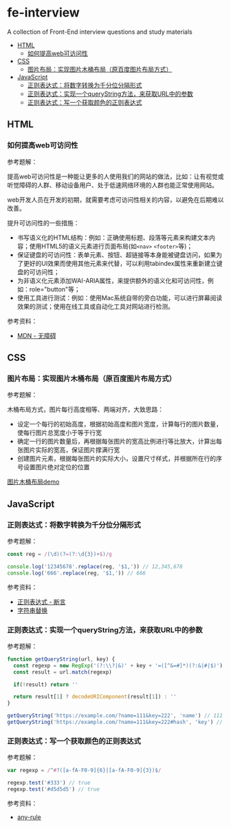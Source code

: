 # fe-interview
A collection of Front-End interview questions and study materials

* [HTML](#html)
  * [如何提高web可访问性](#如何提高web可访问性)
* [CSS](#css)
  * [图片布局：实现图片木桶布局（原百度图片布局方式）](#图片布局实现图片木桶布局原百度图片布局方式)
* [JavaScript](#javascript)
  * [正则表达式：将数字转换为千分位分隔形式](#正则表达式将数字转换为千分位分隔形式)
  * [正则表达式：实现一个queryString方法，来获取URL中的参数](#正则表达式实现一个querystring方法来获取url中的参数)
  * [正则表达式：写一个获取颜色的正则表达式](#正则表达式写一个获取颜色的正则表达式)
## HTML
### 如何提高web可访问性
参考题解：  

提高web可访问性是一种能让更多的人使用我们的网站的做法，比如：让有视觉或听觉障碍的人群、移动设备用户、处于低速网络环境的人群也能正常使用网站。

web开发人员在开发的初期，就需要考虑可访问性相关的内容，以避免在后期难以改善。

提升可访问性的一些措施：
- 书写语义化的HTML结构：例如：正确使用标题、段落等元素来构建文本内容；使用HTML5的语义元素进行页面布局(如`<nav>` `<footer>`等)；
- 保证键盘的可访问性：表单元素、按钮、超链接等本身能被键盘访问，如果为了更好的UI效果而使用其他元素来代替，可以利用tabindex属性来重新建立键盘的可访问性；
- 为非语义化元素添加WAI-ARIA属性，来提供额外的语义化和可访问性，例如：role="button"等；
- 使用工具进行测试：例如：使用Mac系统自带的旁白功能，可以进行屏幕阅读效果的测试；使用在线工具或自动化工具对网站进行检测。

参考资料：
- [MDN - 无障碍](https://developer.mozilla.org/zh-CN/docs/Web/Accessibility)
  
## CSS
### 图片布局：实现图片木桶布局（原百度图片布局方式）
参考题解：

木桶布局方式，图片每行高度相等、两端对齐，大致思路：
- 设定一个每行的初始高度，根据初始高度和图片宽度，计算每行的图片数量，使每行图片总宽度小于等于行宽
- 确定一行的图片数量后，再根据每张图片的宽高比例进行等比放大，计算出每张图片实际的宽高，保证图片撑满行宽
- 创建图片元素，根据每张图片的实际大小，设置尺寸样式，并根据所在行的序号设置图片绝对定位的位置

[图片木桶布局demo](https://github.com/AlisaLiCn/image-layout-demo)


## JavaScript
### 正则表达式：将数字转换为千分位分隔形式
参考题解：
```javascript
const reg = /(\d)(?=(?:\d{3})+$)/g

console.log('12345678'.replace(reg, '$1,')) // 12,345,678
console.log('666'.replace(reg, '$1,')) // 666
```

参考资料：
- [正则表达式 - 断言](https://developer.mozilla.org/zh-CN/docs/Web/JavaScript/Guide/Regular_Expressions/Assertions#%E5%85%B6%E4%BB%96%E6%96%AD%E8%A8%80)
- [字符串替换](https://developer.mozilla.org/zh-CN/docs/Web/JavaScript/Reference/Global_Objects/String/replace#%E4%BD%BF%E7%94%A8%E5%AD%97%E7%AC%A6%E4%B8%B2%E4%BD%9C%E4%B8%BA%E5%8F%82%E6%95%B0)

### 正则表达式：实现一个queryString方法，来获取URL中的参数
参考题解：
```javascript
function getQueryString(url, key) {
  const regexp = new RegExp('(?:\\?|&)' + key + '=([^&=#]*)(?:&|#|$)')
  const result = url.match(regexp)

  if(!result) return ''

  return result[1] ? decodeURIComponent(result[1]) : ''
}

getQueryString('https://example.com/?name=111&key=222', 'name') // 111
getQueryString('https://example.com/?name=111&key=222#hash', 'key') // 222
```

### 正则表达式：写一个获取颜色的正则表达式
参考题解：
```javascript
var regexp = /^#?([a-fA-F0-9]{6}|[a-fA-F0-9]{3})$/

regexp.test('#333') // true
regexp.test('#d5d5d5') // true
```

参考资料：
- [any-rule](https://github.com/any86/any-rule#16%E8%BF%9B%E5%88%B6%E9%A2%9C%E8%89%B2)
